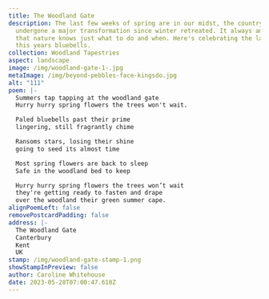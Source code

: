 ```yaml
---
title: The Woodland Gate
description: The last few weeks of spring are in our midst, the countryside has
  undergone a major transformation since winter retreated. It always amazes me
  that nature knows just what to do and when. Here's celebrating the last of
  this years bluebells.
collection: Woodland Tapestries
aspect: landscape
image: /img/woodland-gate-1-.jpg
metaImage: /img/beyond-pebbles-face-kingsdo.jpg
alt: "111"
poem: |-
  Summers tap tapping at the woodland gate
  Hurry hurry spring flowers the trees won't wait.

  Paled bluebells past their prime
  lingering, still fragrantly chime

  Ransoms stars, losing their shine 
  going to seed its almost time

  Most spring flowers are back to sleep
  Safe in the woodland bed to keep

  Hurry hurry spring flowers the trees won’t wait
  they're getting ready to fasten and drape 
  over the woodland their green summer cape.
alignPoemLeft: false
removePostcardPadding: false
address: |-
  The Woodland Gate
  Canterbury
  Kent
  UK
stamp: /img/woodland-gate-stamp-1.png
showStampInPreview: false
author: Caroline Whitehouse
date: 2023-05-28T07:00:47.618Z
---
```

